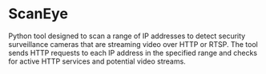 # ScanEye
Python tool designed to scan a range of IP addresses to detect security surveillance cameras that are streaming video over HTTP or RTSP. The tool sends HTTP requests to each IP address in the specified range and checks for active HTTP services and potential video streams.
